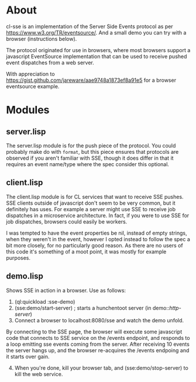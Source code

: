 # About

cl-sse is an implementation of the Server Side Events protocol as per
https://www.w3.org/TR/eventsource/. And a small demo you can try with a browser 
(instructions below).

The protocol originated for use in browsers, where most browsers support a
javascript EventSource implementation that can be used to receive pushed event
dispatches from a web server.

With appreciation to https://gist.github.com/jareware/aae9748a1873ef8a91e5
for a browser eventsource example.

# Modules

## server.lisp

The server.lisp module is for the push piece of the protocol.
You could probably make do with `format`, but this piece ensures that
protocols are observed if you aren't familiar with SSE, though it does differ
in that it requires an event name/type where the spec consider this optional.

## client.lisp

The client.lisp module is for CL services that want to receive SSE pushes. SSE
clients outside of javascript don't seem to be very common, but it definitely
has uses. For example a server might use SSE to receive job dispatches in a
microservice architecture.  In fact, if you were to use SSE for job
dispatches, browsers could easily be workers.

I was tempted to have the event properties be nil, instead of empty strings,
when they weren't in the event, however I opted instead to follow the spec a
bit more closely, for no particularly good reason. As there are no users of this
code it's something of a moot point, it was mostly for example purposes.

## demo.lisp

Shows SSE in action in a browser.
Use as follows:

1. (ql:quickload :sse-demo)
2. (sse:demo/start-server) ; starts a hunchentoot server (in demo::*http-server*)
3. Connect a browser to localhost:8080/sse and watch the demo unfold.

By connecting to the SSE page, the browser will execute some javascript code
that connects to SSE service on the /events endpoint, and responds to a loop
emitting sse events coming from the server.  After receiving 10 events the
server hangs up, and the browser re-acquires the /events endpoing and it
starts over gain.

4. When you're done, kill your browser tab, and (sse:demo/stop-server) to kill
the web service.
